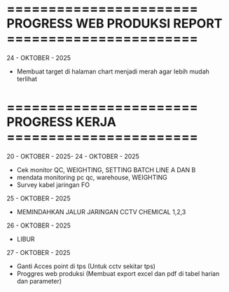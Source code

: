  # ======================= PROGRESS WEB PRODUKSI REPORT =======================
24 - OKTOBER - 2025
- Membuat target di halaman chart menjadi merah agar lebih mudah terlihat

# ======================= PROGRESS KERJA =======================
20 - OKTOBER - 2025- 24 - OKTOBER - 2025
- Cek monitor QC, WEIGHTING, SETTING BATCH LINE A DAN B
- mendata monitoring pc qc, warehouse, WEIGHTING
- Survey kabel jaringan FO

25 - OKTOBER - 2025
- MEMINDAHKAN JALUR JARINGAN CCTV CHEMICAL 1,2,3 

26 - OKTOBER - 2025
- LIBUR

27 - OKTOBER - 2025
- Ganti Acces point di tps (Untuk cctv sekitar tps)
- Proggres web produksi (Membuat export excel dan pdf di tabel harian dan parameter)

